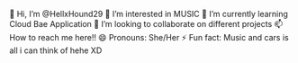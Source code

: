
👋 Hi, I’m @HellxHound29
👀 I’m interested in MUSIC
🌱 I’m currently learning Cloud Bae Application
💞️ I’m looking to collaborate on different projects
📫 How to reach me here!!
😄 Pronouns: She/Her
⚡ Fun fact: Music and cars is all i can think of hehe XD

<!---
HellxHound29/HellxHound29 is a ✨ special ✨ repository because its `README.md` (this file) appears on your GitHub profile.
You can click the Preview link to take a look at your changes.
--->
